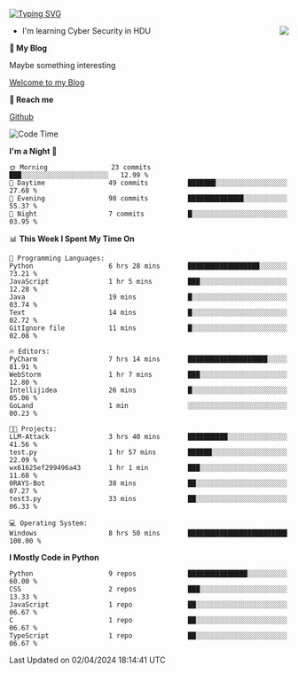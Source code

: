 [![Typing SVG](https://readme-typing-svg.herokuapp.com?font=Fira+Code&pause=1000&random=false&width=450&height=60&lines=Hello+%F0%9F%91%8B%F0%9F%8F%BB;I'm+JBNRZ)](https://git.io/typing-svg)

<a href="#">
  <img align="right" src="https://github-readme-stats.vercel.app/api?username=JBNRZ&show_icons=true&bg_color=15,f2f7fd,E0EAFC" />
</a>

- I'm learning Cyber Security in HDU

 **🌱 My Blog**

Maybe something interesting

[Welcome to my Blog](https://jbnrz.com.cn/)

 **💬 Reach me** 

[Github](https://github.com/JBNRZ)


<!--START_SECTION:waka-->
![Code Time](http://img.shields.io/badge/Code%20Time-412%20hrs%2019%20mins-blue)

**I'm a Night 🦉** 

```text
🌞 Morning                23 commits          ███░░░░░░░░░░░░░░░░░░░░░░   12.99 % 
🌆 Daytime                49 commits          ███████░░░░░░░░░░░░░░░░░░   27.68 % 
🌃 Evening                98 commits          ██████████████░░░░░░░░░░░   55.37 % 
🌙 Night                  7 commits           █░░░░░░░░░░░░░░░░░░░░░░░░   03.95 % 
```


📊 **This Week I Spent My Time On** 

```text
💬 Programming Languages: 
Python                   6 hrs 28 mins       ██████████████████░░░░░░░   73.21 % 
JavaScript               1 hr 5 mins         ███░░░░░░░░░░░░░░░░░░░░░░   12.28 % 
Java                     19 mins             █░░░░░░░░░░░░░░░░░░░░░░░░   03.74 % 
Text                     14 mins             █░░░░░░░░░░░░░░░░░░░░░░░░   02.72 % 
GitIgnore file           11 mins             █░░░░░░░░░░░░░░░░░░░░░░░░   02.08 % 

🔥 Editors: 
PyCharm                  7 hrs 14 mins       ████████████████████░░░░░   81.91 % 
WebStorm                 1 hr 7 mins         ███░░░░░░░░░░░░░░░░░░░░░░   12.80 % 
Intellijidea             26 mins             █░░░░░░░░░░░░░░░░░░░░░░░░   05.06 % 
GoLand                   1 min               ░░░░░░░░░░░░░░░░░░░░░░░░░   00.23 % 

🐱‍💻 Projects: 
LLM-Attack               3 hrs 40 mins       ██████████░░░░░░░░░░░░░░░   41.56 % 
test.py                  1 hr 57 mins        ██████░░░░░░░░░░░░░░░░░░░   22.09 % 
wx61625ef299496a43       1 hr 1 min          ███░░░░░░░░░░░░░░░░░░░░░░   11.68 % 
0RAYS-Bot                38 mins             ██░░░░░░░░░░░░░░░░░░░░░░░   07.27 % 
test3.py                 33 mins             ██░░░░░░░░░░░░░░░░░░░░░░░   06.33 % 

💻 Operating System: 
Windows                  8 hrs 50 mins       █████████████████████████   100.00 % 
```

**I Mostly Code in Python** 

```text
Python                   9 repos             ███████████████░░░░░░░░░░   60.00 % 
CSS                      2 repos             ███░░░░░░░░░░░░░░░░░░░░░░   13.33 % 
JavaScript               1 repo              ██░░░░░░░░░░░░░░░░░░░░░░░   06.67 % 
C                        1 repo              ██░░░░░░░░░░░░░░░░░░░░░░░   06.67 % 
TypeScript               1 repo              ██░░░░░░░░░░░░░░░░░░░░░░░   06.67 % 
```




 Last Updated on 02/04/2024 18:14:41 UTC
<!--END_SECTION:waka-->
